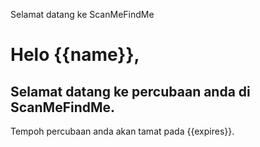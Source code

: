 Selamat datang ke ScanMeFindMe

<h1>Helo {{name}},</h1>
<h2>Selamat datang ke percubaan anda di ScanMeFindMe.</h2>
<p>Tempoh percubaan anda akan tamat pada {{expires}}.</p>